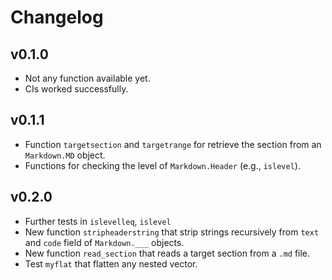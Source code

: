 # Changelog

## v0.1.0
- Not any function available yet.
- CIs worked successfully.

## v0.1.1
- Function `targetsection` and `targetrange` for retrieve the section from an `Markdown.MD` object.
- Functions for checking the level of `Markdown.Header` (e.g., `islevel`).


## v0.2.0
- Further tests in `islevelleq`, `islevel` 
- New function `stripheaderstring` that strip strings recursively from `text` and `code` field of `Markdown.___` objects.
- New function `read_section` that reads a target section from a `.md` file.
- Test `myflat` that flatten any nested vector.